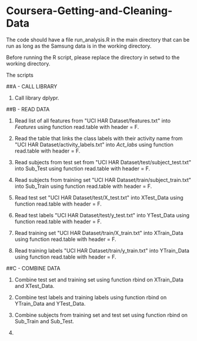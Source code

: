 Coursera-Getting-and-Cleaning-Data
==================================

The code should have a file run_analysis.R in the main directory that can be run as long as the Samsung data is in the working directory.

Before running the R script, please replace the directory in setwd to the working directory.

The scripts

##A - CALL LIBRARY
1) Call library dplypr.

##B - READ DATA
1) Read list of all features from "UCI HAR Dataset/features.txt" into *Features* using function read.table with header = F.
2) Read the table that links the class labels with their activity name from "UCI HAR Dataset/activity_labels.txt" into *Act_labs* using function read.table with header = F.

3) Read subjects from test set from "UCI HAR Dataset/test/subject_test.txt" into Sub_Test using function read.table with header = F.

4) Read subjects from training set "UCI HAR Dataset/train/subject_train.txt" into Sub_Train using function read.table with header = F.

5) Read test set "UCI HAR Dataset/test/X_test.txt" into XTest_Data using function read.table with header = F.

6) Read test labels "UCI HAR Dataset/test/y_test.txt" into YTest_Data using function read.table with header = F.

7) Read training set "UCI HAR Dataset/train/X_train.txt" into XTrain_Data using function read.table with header = F.

8) Read training labels "UCI HAR Dataset/train/y_train.txt" into YTrain_Data using function read.table with header = F.

##C - COMBINE DATA
1) Combine test set and training set using function rbind on XTrain_Data and XTest_Data.

2) Combine test labels and training labels using function rbind on YTrain_Data and YTest_Data.

3) Combine subjects from training set and test set using function rbind on Sub_Train and Sub_Test.

13)
